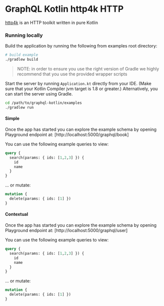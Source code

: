 # GraphQL Kotlin http4k HTTP

[http4k](http://http4k.org/) is an HTTP toolkit written in pure Kotlin

### Running locally
Build the application by running the following from examples root directory:

```bash
# build example
./gradlew build
```

> NOTE: in order to ensure you use the right version of Gradle we highly recommend that you use the provided wrapper scripts

Start the server by running `Application.kt` directly from your IDE. (Make sure that your Kotlin Compiler jvm target is 1.8 or greater.)
Alternatively, you can start the server using Gradle.

```bash
cd /path/to/graphql-kotlin/examples
./gradlew run
```

#### Simple
Once the app has started you can explore the example schema by opening Playground endpoint at: [http://localhost:5000/graphql/book]

You can use the following example queries to view:
```graphql
query {
  search(params: { ids: [1,2,3] }) {
    id
    name
  }
}
```
... or mutate:
```graphql
mutation {
  delete(params: { ids: [1] })
}
```

#### Contextual
Once the app has started you can explore the example schema by opening Playground endpoint at: [http://localhost:5000/graphql/user]

You can use the following example queries to view:
```graphql
query {
  search(params: { ids: [1,2,3] }) {
    id
    name
  }
}
```
... or mutate:
```graphql
mutation {
  delete(params: { ids: [1] })
}
```
